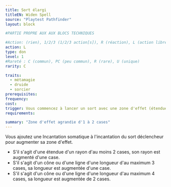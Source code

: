 ```yaml
---
title: Sort élargi
titleEN: Widen Spell
source: "Playtest Pathfinder"
layout: block

#PARTIE PROPRE AUX AUX BLOCS TECHNIQUES

#Action: (rien), 1/2/3 (1/2/3 action[s]), R (réaction), L (action libre)
action: L
type: don
level: 1
#Rareté : C (commun), PC (peu commun), R (rare), U (unique)
rarity: C

traits:
  - métamagie
  - druide
  - sorcier
prerequisites:
frequency: 
cost:
trigger: Vous commencez à lancer un sort avec une zone d'effet (étendue, cône ou ligne) et sans durée. Le sort doit avoir maximum 2 actions d'incantation.
requirements: 

summary: "Zone d'effet agrandie d'1 à 2 cases"
---
```


Vous ajoutez une Incantation somatique à l'incantation du sort déclencheur pour augmenter sa zone d'effet.

* S'il s'agit d'une étendue d'un rayon d'au moins 2 cases, son rayon est augmenté d'une case.
* S'il s'agit d'un cône ou d'une ligne d'une longueur d'au maximum 3 cases, sa longueur est augmentée d'une case.
* S'il s'agit d'un cône ou d'une ligne d'une longueur d'au maximum 4 cases, sa longueur est augmentée de 2 cases.